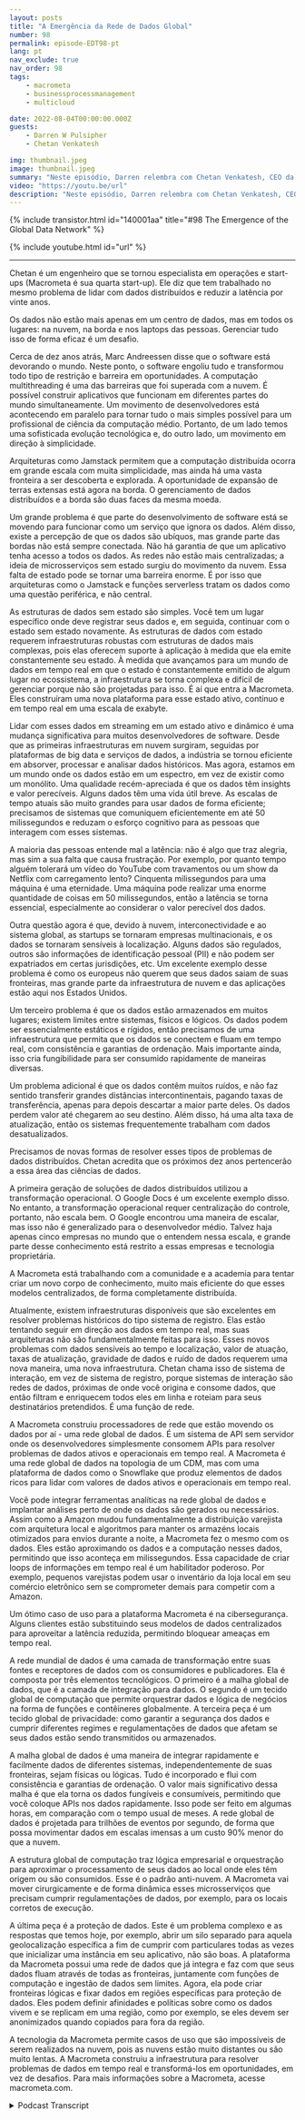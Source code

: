 ```yaml
---
layout: posts
title: "A Emergência da Rede de Dados Global"
number: 98
permalink: episode-EDT98-pt
lang: pt
nav_exclude: true
nav_order: 98
tags:
    - macrometa
    - businessprocessmanagement
    - multicloud

date: 2022-08-04T00:00:00.000Z
guests:
    - Darren W Pulsipher
    - Chetan Venkatesh

img: thumbnail.jpeg
image: thumbnail.jpeg
summary: "Neste episódio, Darren relembra com Chetan Venkatesh, CEO da MacroMeta. Venkatesh possui uma longa história em gerenciamento de dados desde os primeiros dias da Grid Computing e iniciou a MacroMeta para lidar com o gerenciamento de dados nas bordas geograficamente dispersas, centros de dados e nuvens."
video: "https://youtu.be/url"
description: "Neste episódio, Darren relembra com Chetan Venkatesh, CEO da MacroMeta. Venkatesh possui uma longa história em gerenciamento de dados desde os primeiros dias da Grid Computing e iniciou a MacroMeta para lidar com o gerenciamento de dados nas bordas geograficamente dispersas, centros de dados e nuvens."
---
```


<div>
{% include transistor.html id="140001aa" title="#98 The Emergence of the Global Data Network" %}

{% include youtube.html id="url" %}
</div>

---

Chetan é um engenheiro que se tornou especialista em operações e start-ups (Macrometa é sua quarta start-up). Ele diz que tem trabalhado no mesmo problema de lidar com dados distribuídos e reduzir a latência por vinte anos.

Os dados não estão mais apenas em um centro de dados, mas em todos os lugares: na nuvem, na borda e nos laptops das pessoas. Gerenciar tudo isso de forma eficaz é um desafio.

Cerca de dez anos atrás, Marc Andreessen disse que o software está devorando o mundo. Neste ponto, o software engoliu tudo e transformou todo tipo de restrição e barreira em oportunidades. A computação multithreading é uma das barreiras que foi superada com a nuvem. É possível construir aplicativos que funcionam em diferentes partes do mundo simultaneamente. Um movimento de desenvolvedores está acontecendo em paralelo para tornar tudo o mais simples possível para um profissional de ciência da computação médio. Portanto, de um lado temos uma sofisticada evolução tecnológica e, do outro lado, um movimento em direção à simplicidade.

Arquiteturas como Jamstack permitem que a computação distribuída ocorra em grande escala com muita simplicidade, mas ainda há uma vasta fronteira a ser descoberta e explorada. A oportunidade de expansão de terras extensas está agora na borda. O gerenciamento de dados distribuídos e a borda são duas faces da mesma moeda.

Um grande problema é que parte do desenvolvimento de software está se movendo para funcionar como um serviço que ignora os dados. Além disso, existe a percepção de que os dados são ubíquos, mas grande parte das bordas não está sempre conectada. Não há garantia de que um aplicativo tenha acesso a todos os dados. As redes não estão mais centralizadas; a ideia de microsserviços sem estado surgiu do movimento da nuvem. Essa falta de estado pode se tornar uma barreira enorme. É por isso que arquiteturas como o Jamstack e funções serverless tratam os dados como uma questão periférica, e não central.

As estruturas de dados sem estado são simples. Você tem um lugar específico onde deve registrar seus dados e, em seguida, continuar com o estado sem estado novamente. As estruturas de dados com estado requerem infraestruturas robustas com estruturas de dados mais complexas, pois elas oferecem suporte à aplicação à medida que ela emite constantemente seu estado. À medida que avançamos para um mundo de dados em tempo real em que o estado é constantemente emitido de algum lugar no ecossistema, a infraestrutura se torna complexa e difícil de gerenciar porque não são projetadas para isso. É aí que entra a Macrometa. Eles construíram uma nova plataforma para esse estado ativo, contínuo e em tempo real em uma escala de exabyte.

Lidar com esses dados em streaming em um estado ativo e dinâmico é uma mudança significativa para muitos desenvolvedores de software. Desde que as primeiras infraestruturas em nuvem surgiram, seguidas por plataformas de big data e serviços de dados, a indústria se tornou eficiente em absorver, processar e analisar dados históricos. Mas agora, estamos em um mundo onde os dados estão em um espectro, em vez de existir como um monólito. Uma qualidade recém-apreciada é que os dados têm insights e valor perecíveis. Alguns dados têm uma vida útil breve. As escalas de tempo atuais são muito grandes para usar dados de forma eficiente; precisamos de sistemas que comuniquem eficientemente em até 50 milissegundos e reduzam o esforço cognitivo para as pessoas que interagem com esses sistemas.

A maioria das pessoas entende mal a latência: não é algo que traz alegria, mas sim a sua falta que causa frustração. Por exemplo, por quanto tempo alguém tolerará um vídeo do YouTube com travamentos ou um show da Netflix com carregamento lento? Cinquenta milissegundos para uma máquina é uma eternidade. Uma máquina pode realizar uma enorme quantidade de coisas em 50 milissegundos, então a latência se torna essencial, especialmente ao considerar o valor perecível dos dados.

Outra questão agora é que, devido à nuvem, interconectividade e ao sistema global, as startups se tornaram empresas multinacionais, e os dados se tornaram sensíveis à localização. Alguns dados são regulados, outros são informações de identificação pessoal (PII) e não podem ser expatriados em certas jurisdições, etc. Um excelente exemplo desse problema é como os europeus não querem que seus dados saiam de suas fronteiras, mas grande parte da infraestrutura de nuvem e das aplicações estão aqui nos Estados Unidos.

Um terceiro problema é que os dados estão armazenados em muitos lugares; existem limites entre sistemas, físicos e lógicos. Os dados podem ser essencialmente estáticos e rígidos, então precisamos de uma infraestrutura que permita que os dados se conectem e fluam em tempo real, com consistência e garantias de ordenação. Mais importante ainda, isso cria fungibilidade para ser consumido rapidamente de maneiras diversas.

Um problema adicional é que os dados contêm muitos ruídos, e não faz sentido transferir grandes distâncias intercontinentais, pagando taxas de transferência, apenas para depois descartar a maior parte deles. Os dados perdem valor até chegarem ao seu destino. Além disso, há uma alta taxa de atualização, então os sistemas frequentemente trabalham com dados desatualizados.

Precisamos de novas formas de resolver esses tipos de problemas de dados distribuídos. Chetan acredita que os próximos dez anos pertencerão a essa área das ciências de dados.

A primeira geração de soluções de dados distribuídos utilizou a transformação operacional. O Google Docs é um excelente exemplo disso. No entanto, a transformação operacional requer centralização do controle, portanto, não escala bem. O Google encontrou uma maneira de escalar, mas isso não é generalizado para o desenvolvedor médio. Talvez haja apenas cinco empresas no mundo que o entendem nessa escala, e grande parte desse conhecimento está restrito a essas empresas e tecnologia proprietária.

A Macrometa está trabalhando com a comunidade e a academia para tentar criar um novo corpo de conhecimento, muito mais eficiente do que esses modelos centralizados, de forma completamente distribuída.

Atualmente, existem infraestruturas disponíveis que são excelentes em resolver problemas históricos do tipo sistema de registro. Elas estão tentando seguir em direção aos dados em tempo real, mas suas arquiteturas não são fundamentalmente feitas para isso. Esses novos problemas com dados sensíveis ao tempo e localização, valor de atuação, taxas de atualização, gravidade de dados e ruído de dados requerem uma nova maneira, uma nova infraestrutura. Chetan chama isso de sistema de interação, em vez de sistema de registro, porque sistemas de interação são redes de dados, próximas de onde você origina e consome dados, que então filtram e enriquecem todos eles em linha e roteiam para seus destinatários pretendidos. É uma função de rede.

A Macrometa construiu processadores de rede que estão movendo os dados por aí - uma rede global de dados. É um sistema de API sem servidor onde os desenvolvedores simplesmente consomem APIs para resolver problemas de dados ativos e operacionais em tempo real. A Macrometa é uma rede global de dados na topologia de um CDM, mas com uma plataforma de dados como o Snowflake que produz elementos de dados ricos para lidar com valores de dados ativos e operacionais em tempo real.

Você pode integrar ferramentas analíticas na rede global de dados e implantar análises perto de onde os dados são gerados ou necessários. Assim como a Amazon mudou fundamentalmente a distribuição varejista com arquitetura local e algoritmos para manter os armazéns locais otimizados para envios durante a noite, a Macrometa fez o mesmo com os dados. Eles estão aproximando os dados e a computação nesses dados, permitindo que isso aconteça em milissegundos. Essa capacidade de criar loops de informações em tempo real é um habilitador poderoso. Por exemplo, pequenos varejistas podem usar o inventário da loja local em seu comércio eletrônico sem se comprometer demais para competir com a Amazon.

Um ótimo caso de uso para a plataforma Macrometa é na cibersegurança. Alguns clientes estão substituindo seus modelos de dados centralizados para aproveitar a latência reduzida, permitindo bloquear ameaças em tempo real.

A rede mundial de dados é uma camada de transformação entre suas fontes e receptores de dados com os consumidores e publicadores. Ela é composta por três elementos tecnológicos. O primeiro é a malha global de dados, que é a camada de integração para dados. O segundo é um tecido global de computação que permite orquestrar dados e lógica de negócios na forma de funções e contêineres globalmente. A terceira peça é um tecido global de privacidade: como garantir a segurança dos dados e cumprir diferentes regimes e regulamentações de dados que afetam se seus dados estão sendo transmitidos ou armazenados.

A malha global de dados é uma maneira de integrar rapidamente e facilmente dados de diferentes sistemas, independentemente de suas fronteiras, sejam físicas ou lógicas. Tudo é incorporado e flui com consistência e garantias de ordenação. O valor mais significativo dessa malha é que ela torna os dados fungíveis e consumíveis, permitindo que você coloque APIs nos dados rapidamente. Isso pode ser feito em algumas horas, em comparação com o tempo usual de meses. A rede global de dados é projetada para trilhões de eventos por segundo, de forma que possa movimentar dados em escalas imensas a um custo 90% menor do que a nuvem.

A estrutura global de computação traz lógica empresarial e orquestração para aproximar o processamento de seus dados ao local onde eles têm origem ou são consumidos. Esse é o padrão anti-nuvem. A Macrometa vai mover cirurgicamente e de forma dinâmica esses microsserviços que precisam cumprir regulamentações de dados, por exemplo, para os locais corretos de execução.

A última peça é a proteção de dados. Este é um problema complexo e as respostas que temos hoje, por exemplo, abrir um silo separado para aquela geolocalização específica a fim de cumprir com particulares todas as vezes que inicializar uma instância em seu aplicativo, não são boas. A plataforma da Macrometa possui uma rede de dados que já integra e faz com que seus dados fluam através de todas as fronteiras, juntamente com funções de computação e ingestão de dados sem limites. Agora, ela pode criar fronteiras lógicas e fixar dados em regiões específicas para proteção de dados. Eles podem definir afinidades e políticas sobre como os dados vivem e se replicam em uma região, como por exemplo, se eles devem ser anonimizados quando copiados para fora da região.

A tecnologia da Macrometa permite casos de uso que são impossíveis de serem realizados na nuvem, pois as nuvens estão muito distantes ou são muito lentas. A Macrometa construiu a infraestrutura para resolver problemas de dados em tempo real e transformá-los em oportunidades, em vez de desafios. Para mais informações sobre a Macrometa, acesse macrometa.com.



<details>
<summary> Podcast Transcript </summary>

<p></p>

</details>
